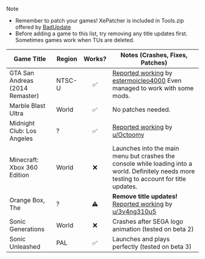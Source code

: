 > [!NOTE]
> - Remember to patch your games! XePatcher is included in Tools.zip offered by [BadUpdate](https://github.com/grimdoomer/Xbox360BadUpdate/releases/latest)
> - Before adding a game to this list, try removing any title updates first. Sometimes games work when TUs are deleted.

| Game Title                      | Region | Works? | Notes (Crashes, Fixes, Patches)                                                                                                                                          |
|---------------------------------|--------|:------:|--------------------------------------------------------------------------------------------------------------------------------------------------------------------------|
| GTA San Andreas (2014 Remaster) | NTSC-U |   ✅   | [Reported working](https://github.com/XDanfr/FMX-Compatibility/issues/2) by [estermoicleo4000](https://github.com/estermoicleo4000) Even managed to work with some mods. |
| Marble Blast Ultra              | World  |   ✅   | No patches needed.                                                                                                                                                       |
| Midnight Club: Los Angeles      | ?      |   ✅   | [Reported working](https://www.reddit.com/r/360hacks/comments/1j87wwc/midnight_club_los_angeles_running_on_bad_updated/) by [u/Octoomy](https://reddit.com/u/Octoomy)    | 
| Minecraft: Xbox 360 Edition     | World  |   ❌   | Launches into the main menu but crashes the console while loading into a world. Definitely needs more testing to account for title updates.                              |
| Orange Box, The                 | ?      |   ⚠️   | **Remove title updates!** [Reported working](https://www.reddit.com/r/360hacks/comments/1j7kaz8/comment/mhezu82) by [u/3v4ng310u5](https://reddit.com/u/3v4ng310u5)      |
| Sonic Generations               | World  |   ❌   | Crashes after SEGA logo animation (tested on beta 2)                                                                                                                     |
| Sonic Unleashed                 | PAL    |   ✅   | Launches and plays perfectly (tested on beta 3)                                                                                                                          |
